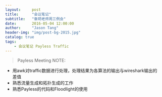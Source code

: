 ```yaml
---
layout:     post
title:      "会议笔记"
subtitle:   "章玥老师周三例会"
date:       2016-05-04 12:00:00
author:     "Jason Tang"
header-img: "img/post-bg-2015.jpg"
catalog: true
tags:
    - 会议笔记 Payless Traffic
---
```


> Payless Meeting NOTE:

* 用awk对traffic数据进行处理，处理结果为各算法的输出与wireshark输出的差值
* 熟悉流量生成和拓扑生成的工作
* 熟悉Payless的代码和Floodlight的使用

